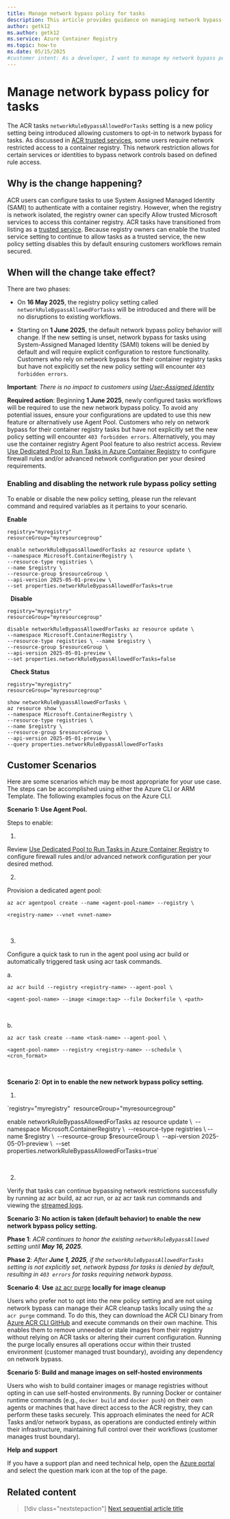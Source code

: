 ```yaml
---
title: Manage network bypass policy for tasks
description: This article provides guidance on managing network bypass policy for ACR tasks.
author: getk12
ms.author: getk12
ms.service: Azure Container Registry
ms.topic: how-to 
ms.date: 05/15/2025
#customer intent: As a developer, I want to manage my network bypass policy for task so that I can control security parameters for ACR tasks.
---
```


# Manage network bypass policy for tasks

The ACR tasks `networkRuleBypassAllowedForTasks` setting is a new policy setting being introduced allowing customers to opt-in to network bypass for tasks. As discussed in [ACR trusted services](articles/container-registry/allow-access-trusted-services.md), some users require network restricted access to a container registry. This network restriction allows for certain services or identities to bypass network controls based on defined rule access.  

## Why is the change happening? 

ACR users can configure tasks to use System Assigned Managed Identity (SAMI) to authenticate with a container registry. However, when the registry is network isolated, the registry owner can specify Allow trusted Microsoft services to access this container registry. ACR tasks have transitioned from listing as a [trusted service](articles/container-registry/allow-access-trusted-services.md). Because registry owners can enable the trusted service setting to continue to allow tasks as a trusted service, the new policy setting disables this by default ensuring customers workflows remain secured.  

## When will the change take effect? 

There are two phases: 

*   On **16 May 2025**, the registry policy setting called `networkRuleBypassAllowedForTasks` will be introduced and there will be no disruptions to existing workflows.     

*   Starting on **1 June 2025**, the default network bypass policy behavior will change. If the new setting is unset, network bypass for tasks using System-Assigned Managed Identity (SAMI) tokens will be denied by default and will require explicit configuration to restore functionality. Customers who rely on network bypass for their container registry tasks but have not explicitly set the new policy setting will encounter `403 forbidden errors`.     

**Important**: _There is no impact to customers using [User-Assigned Identity](articles/container-registry/container-registry-tasks-authentication-managed-identity.md)_

**Required action**: Beginning **1 June 2025**, newly configured tasks workflows will be required to use the new network bypass policy. To avoid any potential issues, ensure your configurations are updated to use this new feature or alternatively use Agent Pool. Customers who rely on network bypass for their container registry tasks but have not explicitly set the new policy setting will encounter `403 forbidden errors`. Alternatively, you may use the container registry Agent Pool feature to also restrict access. Review [Use Dedicated Pool to Run Tasks in Azure Container Registry](articles/container-registry/tasks-agent-pools.md) to configure firewall rules and/or advanced network configuration per your desired requirements. 

### Enabling and disabling the network rule bypass policy setting 

To enable or disable the new policy setting, please run the relevant command and required variables as it pertains to your scenario. 

**Enable** 

```
registry="myregistry" 
resourceGroup="myresourcegroup"  

enable networkRuleBypassAllowedForTasks az resource update \ 
--namespace Microsoft.ContainerRegistry \ 
--resource-type registries \ 
--name $registry \ 
--resource-group $resourceGroup \ 
--api-version 2025-05-01-preview \ 
--set properties.networkRuleBypassAllowedForTasks=true
```
 
**Disable** 

```
registry="myregistry" 
resourceGroup="myresourcegroup"   

disable networkRuleBypassAllowedForTasks az resource update \ 
--namespace Microsoft.ContainerRegistry \ 
--resource-type registries \ --name $registry \ 
--resource-group $resourceGroup \ 
--api-version 2025-05-01-preview \ 
--set properties.networkRuleBypassAllowedForTasks=false
```
 
**Check Status**

```
registry="myregistry" 
resourceGroup="myresourcegroup"  

show networkRuleBypassAllowedForTasks \ 
az resource show \  
--namespace Microsoft.ContainerRegistry \  
--resource-type registries \  
--name $registry \  
--resource-group $resourceGroup \  
--api-version 2025-05-01-preview \  
--query properties.networkRuleBypassAllowedForTasks
```

## Customer Scenarios 

Here are some scenarios which may be most appropriate for your use case. The steps can be accomplished using either the Azure CLI or ARM Template. The following examples focus on the Azure CLI.  

**Scenario 1: Use Agent Pool.** 

Steps to enable: 

1.  
Review [Use Dedicated Pool to Run Tasks in Azure Container Registry](articles/container-registry/tasks-agent-pools.md) to configure firewall rules and/or advanced network configuration per your desired method.  
    

2.  
Provision a dedicated agent pool: 

```
az acr agentpool create --name <agent-pool-name> --registry \     

<registry-name> --vnet <vnet-name>
```
   

3.  
Configure a quick task to run in the agent pool using acr build or automatically triggered task using acr task commands. 
    

a.  

```
az acr build --registry <registry-name> --agent-pool \     

<agent-pool-name> --image <image:tag> --file Dockerfile \ <path>
```
 

b.  

```
az acr task create --name <task-name> --agent-pool \     

<agent-pool-name> --registry <registry-name> --schedule \ <cron_format>
```
  


**Scenario 2: Opt in to enable the new network bypass policy setting.** 

1. 
 
`registry="myregistry" 
resourceGroup="myresourcegroup"  

enable networkRuleBypassAllowedForTasks az resource update \ 
--namespace Microsoft.ContainerRegistry \ 
--resource-type registries \ --name $registry \ 
--resource-group $resourceGroup \ 
--api-version 2025-05-01-preview \ 
--set properties.networkRuleBypassAllowedForTasks=true`

  
    

2. 
Verify that tasks can continue bypassing network restrictions successfully by running az acr build, az acr run, or az acr task run commands and viewing the [streamed logs](articles/container-registry/container-registry-tasks-logs.md). 
    

**Scenario 3: No action is taken (default behavior) to enable the new network bypass policy setting.** 

**Phase 1**: _ACR continues to honor the existing `networkRuleBypassAllowed` setting until **May 16, 2025**._ 

**Phase 2**: _After **June 1, 2025**, if the `networkRuleBypassAllowedForTasks` setting is not explicitly set, network bypass for tasks is denied by default, resulting in `403 errors` for tasks requiring network bypass._ 

**Scenario 4**: **Use** [az acr purge](articles/container-registry/container-registry-auto-purge.md) **locally for image cleanup** 

Users who prefer not to opt into the new policy setting and are not using network bypass can manage their ACR cleanup tasks locally using the `az acr purge` command. To do this, they can download the ACR CLI binary from [Azure ACR CLI GitHub](https://github.com/azure/acr-cli) and execute commands on their own machine. This enables them to remove unneeded or stale images from their registry without relying on ACR tasks or altering their current configuration. Running the purge locally ensures all operations occur within their trusted environment (customer managed trust boundary), avoiding any dependency on network bypass. 

**Scenario 5: Build and manage images on self-hosted environments** 

Users who wish to build container images or manage registries without opting in can use self-hosted environments. By running Docker or container runtime commands (e.g., `docker build` and `docker push`) on their own agents or machines that have direct access to the ACR registry, they can perform these tasks securely. This approach eliminates the need for ACR Tasks and/or network bypass, as operations are conducted entirely within their infrastructure, maintaining full control over their workflows (customer manages trust boundary). 

**Help and support** 

If you have a support plan and need technical help, open the ⁠[Azure portal](https://portal.azure.com/#blade/Microsoft_Azure_Support/HelpAndSupportBlade/overview) and select the question mark icon at the top of the page.

## Related content

> [!div class="nextstepaction"]
> [Next sequential article title](articles/container-registry/tasks-agent-pools.md)


